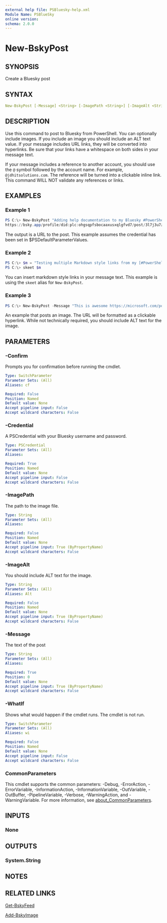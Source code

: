 ```yaml
---
external help file: PSBluesky-help.xml
Module Name: PSBlueSky
online version:
schema: 2.0.0
---
```


# New-BskyPost

## SYNOPSIS

Create a Bluesky post

## SYNTAX

```yaml
New-BskyPost [-Message] <String> [-ImagePath <String>] [-ImageAlt <String>] -Credential <PSCredential> [-WhatIf] [-Confirm] [<CommonParameters>]
```

## DESCRIPTION

Use this command to post to Bluesky from PowerShell. You can optionally include images. If you include an image you should include an ALT text value. If your message includes URL links, they will be converted into hyperlinks. Be sure that your links have a whitespace on both sides in your message text.

If your message includes a reference to another account, you should use the `@` symbol followed by the account name. For example, `@jdhitsolutions.com`. The reference will be turned into a clickable inline link. This command WILL NOT validate any references or links.

## EXAMPLES

### Example 1

```powershell
PS C:\> New-BskyPost "Adding help documentation to my Bluesky #PowerShell module."
https://bsky.app/profile/did:plc:ohgsqpfsbocaaxusxqlgfvd7/post/3l7j3u7zu6n2w
```

The output is a URL to the post. This example assumes the credential has been set in $PSDefaultParameterValues.

### Example 2

```powershell
PS C:\> $m = "Testing multiple Markdown style links from my [#PowerShell PSBluesky module](https://github.com/jdhitsolutions/PSBluesky) which you can find on the [PowerShell Gallery](https://www.powershellgallery.com/packages/PSBlueSky/0.6.0)"
PS C:\> skeet $m
```

You can insert markdown style links in your message text. This example is using the `skeet` alias for `New-BskyPost`.

### Example 3

```powershell
PS C:\> New-BskyPost -Message "This is awesome https://microsoft.com/powershell" -ImagePath c:\images\awesome.jpg -ImageAlt "Awesomeness"
```

An example that posts an image. The URL will be formatted as a clickable hyperlink. While not technically required, you should include ALT text for the image.

## PARAMETERS

### -Confirm

Prompts you for confirmation before running the cmdlet.

```yaml
Type: SwitchParameter
Parameter Sets: (All)
Aliases: cf

Required: False
Position: Named
Default value: None
Accept pipeline input: False
Accept wildcard characters: False
```

### -Credential

A PSCredential with your Bluesky username and password.

```yaml
Type: PSCredential
Parameter Sets: (All)
Aliases:

Required: True
Position: Named
Default value: None
Accept pipeline input: False
Accept wildcard characters: False
```

### -ImagePath

The path to the image file.

```yaml
Type: String
Parameter Sets: (All)
Aliases:

Required: False
Position: Named
Default value: None
Accept pipeline input: True (ByPropertyName)
Accept wildcard characters: False
```

### -ImageAlt

You should include ALT text for the image.

```yaml
Type: String
Parameter Sets: (All)
Aliases: Alt

Required: False
Position: Named
Default value: None
Accept pipeline input: True (ByPropertyName)
Accept wildcard characters: False
```

### -Message

The text of the post

```yaml
Type: String
Parameter Sets: (All)
Aliases:

Required: True
Position: 0
Default value: None
Accept pipeline input: True (ByPropertyName)
Accept wildcard characters: False
```

### -WhatIf

Shows what would happen if the cmdlet runs.
The cmdlet is not run.

```yaml
Type: SwitchParameter
Parameter Sets: (All)
Aliases: wi

Required: False
Position: Named
Default value: None
Accept pipeline input: False
Accept wildcard characters: False
```

### CommonParameters

This cmdlet supports the common parameters: -Debug, -ErrorAction, -ErrorVariable, -InformationAction, -InformationVariable, -OutVariable, -OutBuffer, -PipelineVariable, -Verbose, -WarningAction, and -WarningVariable. For more information, see [about_CommonParameters](http://go.microsoft.com/fwlink/?LinkID=113216).

## INPUTS

### None

## OUTPUTS

### System.String

## NOTES

## RELATED LINKS

[Get-BskyFeed](Get-BskyFeed.md)

[Add-BskyImage](Add-BskyImage.md)
